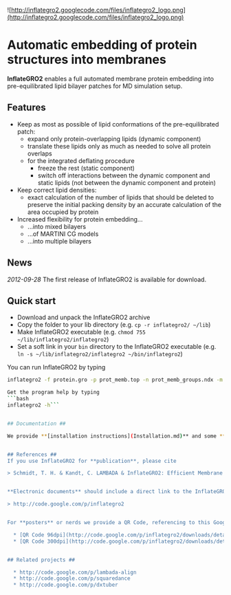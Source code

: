 ![http://inflategro2.googlecode.com/files/inflategro2_logo.png](http://inflategro2.googlecode.com/files/inflategro2_logo.png)

# Automatic embedding of protein structures into membranes #

**InflateGRO2** enables a full automated membrane protein embedding into pre-equilibrated lipid bilayer patches for MD simulation setup.


## Features ##
  * Keep as most as possible of lipid conformations of the pre-equilibrated patch:
    * expand only protein-overlapping lipids (dynamic component)
    * translate these lipids only as much as needed to solve all protein overlaps
    * for the integrated deflating procedure
      * freeze the rest (static component)
      * switch off interactions between the dynamic component and static lipids (not between the dynamic component and protein)
  * Keep correct lipid densities:
    * exact calculation of the number of lipids that should be deleted to preserve the initial packing density by an accurate calculation of the area occupied by protein
  * Increased flexibility for protein embedding...
    * ...into mixed bilayers
    * ...of MARTINI CG models
    * ...into multiple bilayers


## News ##

_2012-09-28_ The first release of InflateGRO2 is available for download.


## Quick start ##
  * Download and unpack the InflateGRO2 archive
  * Copy the folder to your lib directory (e.g. `cp -r inflategro2/ ~/lib`)
  * Make InflateGRO2 executable (e.g. `chmod 755 ~/lib/inflategro2/inflategro2`)
  * Set a soft link in your `bin` directory to the InflateGRO2 executable (e.g. `ln -s ~/lib/inflategro2/inflategro2 ~/bin/inflategro2`)

You can run InflateGRO2 by typing
```bash
inflategro2 -f protein.gro -p prot_memb.top -n prot_memb_groups.ndx -m deflate.mdp```

Get the program help by typing
```bash
inflategro2 -h```


## Documentation ##

We provide **[installation instructions](Installation.md)** and some **[tutorials](ExampleApplications.md)** on this program's project page.


## References ##
If you use InflateGRO2 for **publication**, please cite

> Schmidt, T. H. & Kandt, C. LAMBADA & InflateGRO2: Efficient Membrane Alignment and Insertion of Membrane Proteins for Molecular Dynamics Simulations. J. Chem. Inf. Model. (2012).doi:10.1021/ci3000453


**Electronic documents** should include a direct link to the InflateGRO2 hosting page:

> http://code.google.com/p/inflategro2


For **posters** or nerds we provide a QR Code, referencing to this Google Project Page:

  * [QR Code 96dpi](http://code.google.com/p/inflategro2/downloads/detail?name=inflategro2_qr96dpi.png)
  * [QR Code 300dpi](http://code.google.com/p/inflategro2/downloads/detail?name=inflategro2_qr300dpi.png)


## Related projects ##

  * http://code.google.com/p/lambada-align
  * http://code.google.com/p/squaredance
  * http://code.google.com/p/dxtuber